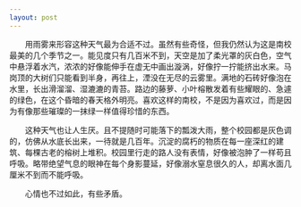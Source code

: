 ```yaml
---
layout: post
---
```

　　用雨雾来形容这种天气最为合适不过。虽然有些奇怪，但我仍然认为这是南校最美的几个季节之一。能见度只有几百米不到，天空是加了柔光罩的灰白色，空气中悬浮着水汽，浓浓的好像能伸手在虚无中画出漩涡，好像拧一拧能挤出水来。马岗顶的大树们只能看到半身，再往上，湮没在无尽的云雾里。满地的石砖好像泡在水里，长出滑溜溜、湿漉漉的青苔。路边的藤萝、小叶榕散发着有些耀眼的、急遽的绿色，在这个昏暗的春天格外明亮。喜欢这样的南校，不是因为喜欢过，而是因为有像那些璀璨的一抹绿一样值得珍惜的东西。

　　这种天气也让人生厌。且不提随时可能落下的瓢泼大雨，整个校园都是灰色调的，仿佛从水底长出来，一待就是几百年。沉淀的腐朽的物质在每一座深红的建筑、每棵古老的榕树上堆积。校园里行走的路人没有表情，好像被泡肿了一样苟且呼吸。略带绝望气息的眼神在每个身影蔓延，好像溺水窒息很久的人，却离水面几厘米不到而不能呼吸。

　　心情也不过如此，有些矛盾。